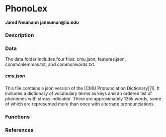 # PhonoLex
__Jared Neumann__
__janeuman@iu.edu__

### Description

### Data
The data folder includes four files: cmu.json, features.json, commonlemmas.txt, and commonwords.txt. 
##### cmu.json
This file contains a json version of the [CMU Pronunciation Dictionary][1]. It includes a dictionary of vocabulary terms as keys and an ordered list of phonemes with stress indicated. There are approximately 135k words, some of which are represented more than once with alternate proncunciations.

### Functions

### References
